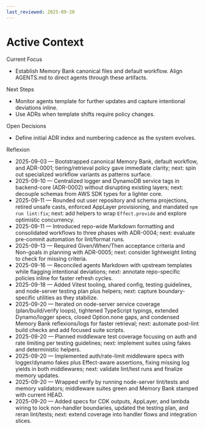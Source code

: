```yaml
---
last_reviewed: 2025-09-20
---
```


# Active Context

Current Focus

- Establish Memory Bank canonical files and default workflow. Align AGENTS.md to direct agents through these artifacts.

Next Steps

- Monitor agents template for further updates and capture intentional deviations inline.
- Use ADRs when template shifts require policy changes.

Open Decisions

- Define initial ADR index and numbering cadence as the system evolves.

Reflexion

- 2025-09-03 — Bootstrapped canonical Memory Bank, default workflow, and ADR-0001; tiering/retrieval policy gave immediate clarity; next: spin out specialized workflow variants as patterns surface.
- 2025-09-10 — Centralized logger and DynamoDB service tags in backend-core (ADR-0002) without disrupting existing layers; next: decouple schemas from AWS SDK types for a lighter core.
- 2025-09-11 — Rounded out user repository and schema projections, retired unsafe casts, enforced AppLayer provisioning, and mandated `npm run lint:fix`; next: add helpers to wrap `Effect.provide` and explore optimistic concurrency.
- 2025-09-11 — Introduced repo-wide Markdown formatting and consolidated workflows to three phases with ADR-0004; next: evaluate pre-commit automation for lint/format runs.
- 2025-09-13 — Required Given/When/Then acceptance criteria and Non-goals in planning with ADR-0005; next: consider lightweight linting to check for missing criteria.
- 2025-09-16 — Reconciled agents Markdown with upstream templates while flagging intentional deviations; next: annotate repo-specific policies inline for faster refresh cycles.
- 2025-09-18 — Added Vitest tooling, shared config, testing guidelines, and node-server testing plan plus helpers; next: capture boundary-specific utilities as they stabilize.
- 2025-09-20 — Iterated on node-server service coverage (plan/build/verify loops), tightened TypeScript typings, extended Dynamo/logger specs, closed Option.none gaps, and condensed Memory Bank reflexions/logs for faster retrieval; next: automate post-lint build checks and add focused suite scripts.
- 2025-09-20 — Planned middleware test coverage focusing on auth and rate limiting per testing guidelines; next: implement suites using fakes and deterministic helpers.
- 2025-09-20 — Implemented auth/rate-limit middleware specs with logger/dynamo fakes plus Effect-aware assertions, fixing missing log yields in both middlewares; next: validate lint/test runs and finalize memory updates.
- 2025-09-20 — Wrapped verify by running node-server lint/tests and memory validators; middleware suites green and Memory Bank stamped with current HEAD.
- 2025-09-20 — Added specs for CDK outputs, AppLayer, and lambda wiring to lock non-handler boundaries, updated the testing plan, and reran lint/tests; next: extend coverage into handler flows and integration slices.
